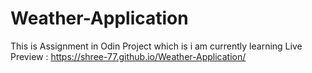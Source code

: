 # Weather-Application
This is Assignment in Odin Project which is i am currently learning
Live Preview : https://shree-77.github.io/Weather-Application/
